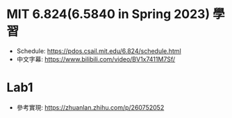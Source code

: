 # MIT 6.824(6.5840 in Spring 2023) 學習

- Schedule: https://pdos.csail.mit.edu/6.824/schedule.html
- 中文字幕: https://www.bilibili.com/video/BV1x7411M7Sf/

# Lab1

- 參考實現: https://zhuanlan.zhihu.com/p/260752052
